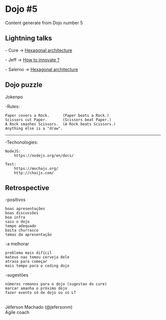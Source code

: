 <h1>Dojo #5</h1>

<p>Content generate from Dojo number 5</p>

<h2>Lightning talks</h2>

<p> - Cure -> <a href="http://www.slideshare.net/marcelocure/hexagonal-architecture">Hexagonal architecture</a></p>
<p> - Jeff -> <a href="http://www.slideshare.net/jefersonm/how-to-innovate-53596305">How to innovate ?</a></p>
<p> - Salerno -> <a href="http://www.slideshare.net/salerno1/v8-google">Hexagonal architecture</a></p>


<h2>Dojo puzzle</h2>

<p>Jokenpo</p>

-Rules:

	Paper covers a Rock.      (Paper beats a Rock.)
	Scissors cut Paper.       (Scissors beat Paper.)
	A Rock smashes Scissors.  (A Rock beats Scissors.)
	Anything else is a "draw".

------

-Techonologies:

	NodeJS:
		https://nodejs.org/en/docs/

	Test:
		https://mochajs.org/
		http://chaijs.com/
		
<h2>Retrospective</h2>

-positivos

	boas apresentações
	boas discussões
	boa infra
	saiu o dojo
	tempo adequado
	baita churrasco
	temas da apresentação

-a melhorar

	problema mais difícil
	mateus nao tomou cerveja dele
	atraso para começar
	mais tempo para o coding dojo

-sugestões

	números romanos para o dojo (sugestao do cure)
	marcar amanha o próximo dojo
	fazer evento só de dojo ou só LT


</br>
Jéferson Machado (@jefersonm) </br>
Agile coach </br>
